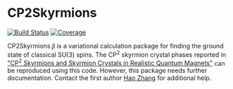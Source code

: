 # CP2Skyrmions

[![Build Status](https://github.com/Hao-Phys/CP2Skyrmions.jl/actions/workflows/CI.yml/badge.svg?branch=main)](https://github.com/Hao-Phys/CP2Skyrmions.jl/actions/workflows/CI.yml?query=branch%3Amain)
[![Coverage](https://codecov.io/gh/Hao-Phys/CP2Skyrmions.jl/branch/main/graph/badge.svg)](https://codecov.io/gh/Hao-Phys/CP2Skyrmions.jl)

CP2Skyrmions.jl is a variational calculation package for finding the ground state of classical SU(3) spins. The CP<sup>2</sup> skyrmion crystal phases reported in ["CP<sup>2</sup> Skyrmions and Skyrmion Crystals in Realistic Quantum Magnets"](https://arxiv.org/abs/2203.15248) can be reproduced using this code. However, this package needs further documentation. Contact the first author [Hao Zhang](mailto:hzhangphys@gmail.com) for additional help.
